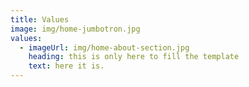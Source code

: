 ```yaml
---
title: Values
image: img/home-jumbotron.jpg
values:
  - imageUrl: img/home-about-section.jpg
    heading: this is only here to fill the template
    text: here it is.
---
```


